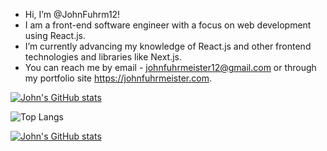 - Hi, I’m @JohnFuhrm12!
- I am a front-end software engineer with a focus on web development using React.js.
- I’m currently advancing my knowledge of React.js and other frontend technologies and libraries like Next.js.
- You can reach me by email - johnfuhrmeister12@gmail.com or through my portfolio site https://johnfuhrmeister.com.

[![John's GitHub stats](https://github-readme-stats.vercel.app/api?username=JohnFuhrm12&show_icons=true&theme=highcontrast&title_color=03d7fc)](github-readme-stats-eight-weld-81.vercel.app)

![Top Langs](https://github-readme-stats.vercel.app/api/top-langs/?username=JohnFuhrm12&layout=compact)

[![John's GitHub stats](github-readme-stats-eight-weld-81.vercel.app/api?username=JohnFuhrm12&show_icons=true&theme=highcontrast&title_color=03d7fc)](github-readme-stats-eight-weld-81.vercel.app)
